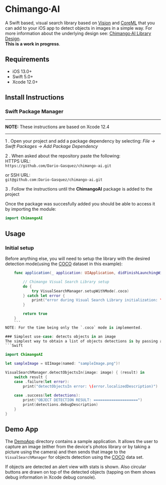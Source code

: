 # Chimango·AI
A Swift based, visual search library based on [Vision](https://developer.apple.com/documentation/vision) and [CoreML](https://developer.apple.com/documentation/coreml) that you can add to your iOS app to detect objects in images in a simple way. For more information about the underlying design see: [Chimango·AI Library Design](https://github.com/Dario-Gasquez/chimango-ai/wiki).<br>
**This is a work in progress**.

## Requirements
- iOS 13.0+
- Swift 5.0+
- Xcode 12.0+

## Install Instructions

### Swift Package Manager

---

**NOTE:**
These instructions are based on Xcode 12.4

---

1 . Open your project and add a package dependency by selecting: *File -> Swift Packages -> Add Package Dependency*

2 . When asked about the repository paste the following:  
HTTPS URL:  
`https://github.com/Dario-Gasquez/chimango-ai.git`

or SSH URL:  
`git@github.com:Dario-Gasquez/chimango-ai.git`

3 . Follow the instructions until the **ChimangoAI** package is added to the project  

Once the package was succesfully added you should be able to access it by importing the module:
```swift
import ChimangoAI
```

## Usage
### Initial setup
Before anything else, you will need to setup the library with the desired detection mode(using the [COCO](https://cocodataset.org/#home) dataset in this example):
```Swift
    func application(_ application: UIApplication, didFinishLaunchingWithOptions launchOptions: [UIApplication.LaunchOptionsKey: Any]?) -> Bool {

        // Chimango Visual Search Library setup
        do {
            try VisualSearchManager.setupWithMode(.coco)
        } catch let error {
            print("error during Visual Search Library initialization: \(error)")
        }

        return true
    }
    ```
NOTE: For the time being only the `.coco` mode is implemented.

### Simplest use-case: detects objects in an image
The simplest way to obtain a list of objects detections is by passing an image to the `VisualSearchManager` like this:
```Swift

import ChimangoAI

let sampleImage = UIImage(named: "sampleImage.png")!

VisualSearchManager.detectObjectsIn(image: image) { (result) in
    switch result {
    case .failure(let error):
        print("detectObjectsIn error: \(error.localizedDescription)")
        
    case .success(let detections):
        print("OBJECT DETECTION RESULT: ====================")
        print(detections.debugDescription)
    }
}
```


## Demo App
The [DemoApp]() directory contains a sample application. It allows the user to capture an image (either from the device's photos library or by taking a picture using the camera) and then sends that image to the `VisualSearchManager` for objects detection using the [COCO](https://cocodataset.org/#home) data set.<br>

If objects are detected an alert view with stats is shown. Also circular buttons are drawn on top of the detected objects (tapping on them shows debug information in Xcode debug console).
